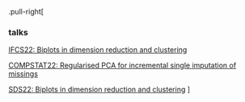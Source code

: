 
.pull-right[
### talks
[IFCS22: Biplots in dimension reduction and clustering](JDR_biplots/biplots_in_dm_clust_IFCS22.html)

[COMPSTAT22: Regularised PCA for incremental single imputation of missings](CW_RPCA_Compstat_ECDA_2022/CW_RPCA_compstat_ecda_2022.html)

[SDS22: Biplots in dimension reduction and clustering](JDR_biplots/biplots_in_dm_clust_COMPSTAT22.html)
]
